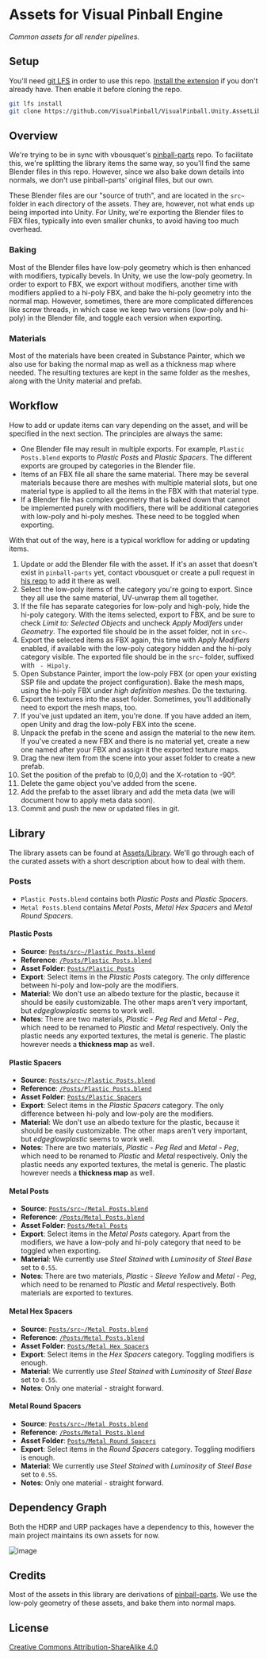 # Assets for Visual Pinball Engine

*Common assets for all render pipelines.*

## Setup

You'll need [git LFS](https://git-lfs.github.com/) in order to use this repo. [Install the extension](https://github.com/git-lfs/git-lfs/releases/download/v2.12.0/git-lfs-windows-v2.12.0.exe) if you don't already have. Then enable it before cloning the repo.

```sh
git lfs install
git clone https://github.com/VisualPinball/VisualPinball.Unity.AssetLibrary.git
```

## Overview

We're trying to be in sync with vbousquet's [pinball-parts](https://github.com/vbousquet/pinball-parts) repo. To facilitate this, we're splitting the library items the same way, so you'll find the same Blender files in this repo. However, since we also bake down details into normals, we don't use pinball-parts' original files, but our own. 

These Blender files are our "source of truth", and are located in the `src~` folder in each directory of the assets. They are, however, not what ends up being imported into Unity. For Unity, we're exporting the Blender files to FBX files, typically into even smaller chunks, to avoid having too much overhead.

### Baking

Most of the Blender files have low-poly geometry which is then enhanced with modifiers, typically bevels. In Unity, we use the low-poly geometry. In order to export to FBX, we export without modifiers, another time with modifiers applied to a hi-poly FBX, and bake the hi-poly geometry into the normal map. However, sometimes, there are more complicated differences like screw threads, in which case we keep two versions (low-poly and hi-poly) in the Blender file, and toggle each version when exporting.

### Materials

Most of the materials have been created in Substance Painter, which we also use for baking the normal map as well as a thickness map where needed. The resulting textures are kept in the same folder as the meshes, along with the Unity material and prefab.

## Workflow

How to add or update items can vary depending on the asset, and will be specified in the next section. The principles are always the same:

- One Blender file may result in multiple exports. For example, `Plastic Posts.blend` exports to *Plastic Posts* and *Plastic Spacers*. The different exports are grouped by categories in the Blender file.
- Items of an FBX file all share the same material. There may be several materials because there are meshes with multiple material slots, but one material type is applied to all the items in the FBX with that material type.
- If a Blender file has complex geometry that is baked down that cannot be implemented purely with modifiers, there will be additional categories with low-poly and hi-poly meshes. These need to be toggled when exporting.

With that out of the way, here is a typical workflow for adding or updating items.

1. Update or add the Blender file with the asset. If it's an asset that doesn't exist in `pinball-parts` yet, contact vbousquet or create a pull request in [his repo](https://github.com/vbousquet/pinball-parts) to add it there as well.
2. Select the low-poly items of the category you're going to export. Since they all use the same material, UV-unwrap them all together.
3. If the file has separate categories for low-poly and high-poly, hide the hi-poly category. With the items selected, export to FBX, and be sure to check *Limit to: Selected Objects* and uncheck *Apply Modifers* under *Geometry*. The exported file should be in the asset folder, not in `src~`.
4. Export the selected items as FBX again, this time with *Apply Modifiers* enabled, if available with the low-poly category hidden and the hi-poly category visible. The exported file should be in the `src~` folder, suffixed with ` - Hipoly`.
5. Open Substance Painter, import the low-poly FBX (or open your existing SSP file and update the project configuration). Bake the mesh maps, using the hi-poly FBX under *high definition meshes*. Do the texturing.
6. Export the textures into the asset folder. Sometimes, you'll additionally need to export the mesh maps, too.
7. If you've just updated an item, you're done. If you have added an item, open Unity and drag the low-poly FBX into the scene.
8. Unpack the prefab in the scene and assign the material to the new item. If you've created a new FBX and there is no material yet, create a new one named after your FBX and assign it the exported texture maps.
9. Drag the new item from the scene into your asset folder to create a new prefab.
10. Set the position of the prefab to (0,0,0) and the X-rotation to -90°.
11. Delete the game object you've added from the scene.
12. Add the prefab to the asset library and add the meta data (we will document how to apply meta data soon).
13. Commit and push the new or updated files in git.

## Library

The library assets can be found at [Assets/Library](Assets/Library). We'll go through each of the curated assets with a short description about how to deal with them.

### Posts

- `Plastic Posts.blend` contains both *Plastic Posts* and *Plastic Spacers*.
- `Metal Posts.blend` contains *Metal Posts*, *Metal Hex Spacers* and *Metal Round Spacers*.

#### Plastic Posts

- **Source**: [`Posts/src~/Plastic Posts.blend`](Assets/Library/Posts/src%7E/Plastic%20Posts.blend)
- **Reference**: [`/Posts/Plastic Posts.blend`](https://github.com/vbousquet/pinball-parts/blob/main/Posts/Plastic%20Posts.blend)
- **Asset Folder**: [`Posts/Plastic Posts`](Assets/Library/Posts/Plastic%20Posts)
- **Export**: Select items in the *Plastic Posts* category. The only difference between hi-poly and low-poly are the modifiers.
- **Material**: We don't use an albedo texture for the plastic, because it should be easily customizable. The other maps aren't very important, but *edgeglowplastic* seems to work well.
- **Notes**: There are two materials, *Plastic - Peg Red* and *Metal - Peg*, which need to be renamed to *Plastic* and *Metal* respectively. Only the plastic needs any exported textures, the metal is generic. The plastic however needs a **thickness map** as well.

#### Plastic Spacers

- **Source**: [`Posts/src~/Plastic Posts.blend`](Assets/Library/Posts/src%7E/Plastic%20Posts.blend)
- **Reference**: [`/Posts/Plastic Posts.blend`](https://github.com/vbousquet/pinball-parts/blob/main/Posts/Plastic%20Posts.blend)
- **Asset Folder**: [`Posts/Plastic Spacers`](Assets/Library/Posts/Plastic%20Spacers)
- **Export**: Select items in the *Plastic Spacers* category. The only difference between hi-poly and low-poly are the modifiers.
- **Material**: We don't use an albedo texture for the plastic, because it should be easily customizable. The other maps aren't very important, but *edgeglowplastic* seems to work well.
- **Notes**: There are two materials, *Plastic - Peg Red* and *Metal - Peg*, which need to be renamed to *Plastic* and *Metal* respectively. Only the plastic needs any exported textures, the metal is generic. The plastic however needs a **thickness map** as well.


#### Metal Posts

- **Source**: [`Posts/src~/Metal Posts.blend`](Assets/Library/Posts/src%7E/Metal%20Posts.blend)
- **Reference**: [`/Posts/Metal Posts.blend`](https://github.com/vbousquet/pinball-parts/blob/main/Posts/Metal%20Posts.blend)
- **Asset Folder**: [`Posts/Metal Posts`](Assets/Library/Posts/Metal%20Posts)
- **Export**: Select items in the *Metal Posts* category. Apart from the modifiers, we have a low-poly and hi-poly category that need to be toggled when exporting.
- **Material**: We currently use *Steel Stained* with *Luminosity* of *Steel Base* set to `0.55`.
- **Notes**: There are two materials, *Plastic - Sleeve Yellow* and *Metal - Peg*, which need to be renamed to *Plastic* and *Metal* respectively. Both materials are exported to textures.


#### Metal Hex Spacers

- **Source**: [`Posts/src~/Metal Posts.blend`](Assets/Library/Posts/src%7E/Metal%20Posts.blend)
- **Reference**: [`/Posts/Metal Posts.blend`](https://github.com/vbousquet/pinball-parts/blob/main/Posts/Metal%20Posts.blend)
- **Asset Folder**: [`Posts/Metal Hex Spacers`](Assets/Library/Posts/Metal%20Hex%20Spacers)
- **Export**: Select items in the *Hex Spacers* category. Toggling modifiers is enough.
- **Material**: We currently use *Steel Stained* with *Luminosity* of *Steel Base* set to `0.55`.
- **Notes**: Only one material - straight forward.


#### Metal Round Spacers

- **Source**: [`Posts/src~/Metal Posts.blend`](Assets/Library/Posts/src%7E/Metal%20Posts.blend)
- **Reference**: [`/Posts/Metal Posts.blend`](https://github.com/vbousquet/pinball-parts/blob/main/Posts/Metal%20Posts.blend)
- **Asset Folder**: [`Posts/Metal Round Spacers`](Assets/Library/Posts/Metal%20Hex%20Spacers)
- **Export**: Select items in the *Round Spacers* category. Toggling modifiers is enough.
- **Material**: We currently use *Steel Stained* with *Luminosity* of *Steel Base* set to `0.55`.
- **Notes**: Only one material - straight forward.

## Dependency Graph

Both the HDRP and URP packages have a dependency to this, however the main project maintains its own assets for now.

![image](https://user-images.githubusercontent.com/70426/103706934-feefd880-4fad-11eb-95c3-820ec6738076.png)


## Credits

Most of the assets in this library are derivations of [pinball-parts](https://github.com/vbousquet/pinball-parts). We use the low-poly geometry of these assets, and bake them into normal maps.

## License

[Creative Commons Attribution-ShareAlike 4.0](LICENSE.md)
